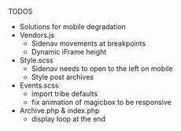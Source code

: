 TODOS
- Solutions for mobile degradation
- Vendors.js
  - Sidenav movements at breakpoints
  - Dynamic iFrame height
- Style.scss
  - Sidenav needs to open to the left on mobile
  - Style post archives
- Events.scss
  - import tribe defaults
  - fix animation of magicbox to be responsive
- Archive.php & index.php
  - display loop at the end
